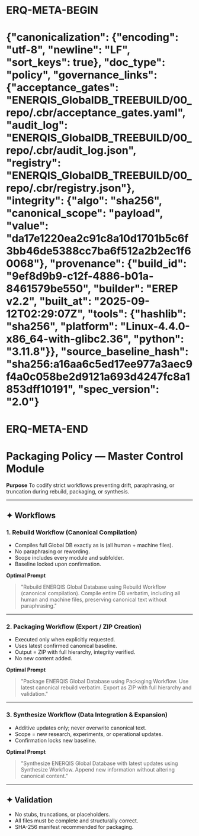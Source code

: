 # ERQ-META-BEGIN
# {"canonicalization": {"encoding": "utf-8", "newline": "LF", "sort_keys": true}, "doc_type": "policy", "governance_links": {"acceptance_gates": "ENERQIS_GlobalDB_TREEBUILD/00_repo/.cbr/acceptance_gates.yaml", "audit_log": "ENERQIS_GlobalDB_TREEBUILD/00_repo/.cbr/audit_log.json", "registry": "ENERQIS_GlobalDB_TREEBUILD/00_repo/.cbr/registry.json"}, "integrity": {"algo": "sha256", "canonical_scope": "payload", "value": "da17e1220ea2c91c8a10d1701b5c6f3bb46de5388cc7ba6f512a2b2ec1f60068"}, "provenance": {"build_id": "9ef8d9b9-c12f-4886-b01a-8461579be550", "builder": "EREP v2.2", "built_at": "2025-09-12T02:29:07Z", "tools": {"hashlib": "sha256", "platform": "Linux-4.4.0-x86_64-with-glibc2.36", "python": "3.11.8"}}, "source_baseline_hash": "sha256:a16aa6c5ed17ee977a3aec9f4a0c058be2d9121a693d4247fc8a1853dff10191", "spec_version": "2.0"}
# ERQ-META-END
# Packaging Policy — Master Control Module

**Purpose**
To codify strict workflows preventing drift, paraphrasing, or truncation during rebuild, packaging, or synthesis.

---

## ✦ Workflows

### 1. Rebuild Workflow (Canonical Compilation)
- Compiles full Global DB exactly as is (all human + machine files).
- No paraphrasing or rewording.
- Scope includes every module and subfolder.
- Baseline locked upon confirmation.

**Optimal Prompt**
> "Rebuild ENERQIS Global Database using Rebuild Workflow (canonical compilation). Compile entire DB verbatim, including all human and machine files, preserving canonical text without paraphrasing."

---

### 2. Packaging Workflow (Export / ZIP Creation)
- Executed only when explicitly requested.
- Uses latest confirmed canonical baseline.
- Output = ZIP with full hierarchy, integrity verified.
- No new content added.

**Optimal Prompt**
> "Package ENERQIS Global Database using Packaging Workflow. Use latest canonical rebuild verbatim. Export as ZIP with full hierarchy and validation."

---

### 3. Synthesize Workflow (Data Integration & Expansion)
- Additive updates only; never overwrite canonical text.
- Scope = new research, experiments, or operational updates.
- Confirmation locks new baseline.

**Optimal Prompt**
> "Synthesize ENERQIS Global Database with latest updates using Synthesize Workflow. Append new information without altering canonical content."

---

## ✦ Validation
- No stubs, truncations, or placeholders.
- All files must be complete and structurally correct.
- SHA-256 manifest recommended for packaging.
